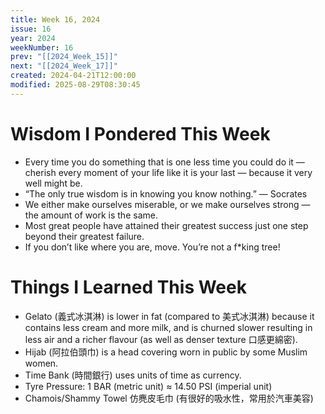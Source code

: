 ```yaml
---
title: Week 16, 2024
issue: 16
year: 2024
weekNumber: 16
prev: "[[2024_Week_15]]"
next: "[[2024_Week_17]]"
created: 2024-04-21T12:00:00
modified: 2025-08-29T08:30:45
---
```


# Wisdom I Pondered This Week

* Every time you do something that is one less time you could do it — cherish every moment of your life like it is your last — because it very well might be.
* “The only true wisdom is in knowing you know nothing.” — Socrates
* We either make ourselves miserable, or we make ourselves strong — the amount of work is the same.
* Most great people have attained their greatest success just one step beyond their greatest failure.
* If you don’t like where you are, move. You’re not a f*king tree!

# Things I Learned This Week

* Gelato (義式冰淇淋) is lower in fat (compared to 美式冰淇淋) because it contains less cream and more milk, and is churned slower resulting in less air and a richer flavour (as well as denser texture 口感更綿密).
* Hijab (阿拉伯頭巾) is a head covering worn in public by some Muslim women.
* Time Bank (時間銀行) uses units of time as currency.
* Tyre Pressure: 1 BAR (metric unit) ≈ 14.50 PSI (imperial unit)
* Chamois/Shammy Towel 仿麂皮毛巾 (有很好的吸水性，常用於汽車美容)
